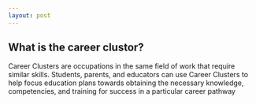 ```yaml
---
layout: post
---
```


## What is the career clustor?

Career Clusters are occupations in the same field of work that require similar skills. Students, parents, and educators can use Career Clusters to help focus education plans towards obtaining the necessary knowledge, competencies, and training for success in a particular career pathway

